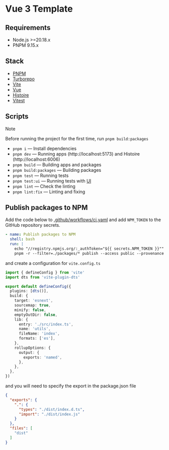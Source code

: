 # Vue 3 Template

## Requirements

- Node.js >=20.18.x
- PNPM 9.15.x

## Stack

- [PNPM](https://pnpm.io)
- [Turborepo](https://turbo.build/repo/docs)
- [Vite](https://vite.dev)
- [Vue](https://vuejs.org)
- [Histoire](https://histoire.dev)
- [Vitest](https://vitest.dev)

## Scripts

> [!NOTE]
> Before running the project for the first time, run `pnpm build:packages`

- `pnpm i` — Install dependencies
- `pnpm dev` — Running apps (http://localhost:5173) and Histoire (http://localhost:6006)
- `pnpm build` — Building apps and packages
- `pnpm build:packages` — Building packages
- `pnpm test` — Running tests
- `pnpm test:ui` — Running tests with [UI](https://vitest.dev/guide/ui.html)
- `pnpm lint` — Check the linting
- `pnpm lint:fix` — Linting and fixing

## Publish packages to NPM

Add the code below to [.github/workflows/ci.yaml](.github/workflows/ci.yaml) and add `NPM_TOKEN` to the GitHub repository secrets.

```yaml
- name: Publish packages to NPM
  shell: bash
  run: |
    echo "//registry.npmjs.org/:_authToken="${{ secrets.NPM_TOKEN }}"" > ~/.npmrc
    pnpm -r --filter=./packages/* publish --access public --provenance
```

and create a configuration for `vite.config.ts`

```ts
import { defineConfig } from 'vite'
import dts from 'vite-plugin-dts'

export default defineConfig({
  plugins: [dts()],
  build: {
    target: 'esnext',
    sourcemap: true,
    minify: false,
    emptyOutDir: false,
    lib: {
      entry: './src/index.ts',
      name: 'utils',
      fileName: 'index',
      formats: ['es'],
    },
    rollupOptions: {
      output: {
        exports: 'named',
      },
    },
  },
})
```

and you will need to specify the export in the package.json file

```json
{
  "exports": {
    ".": {
      "types": "./dist/index.d.ts",
      "import": "./dist/index.js"
    }
  },
  "files": [
    "dist"
  ]
}
```
